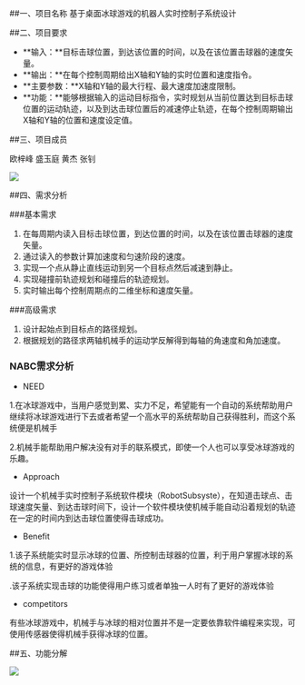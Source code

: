 ##一、项目名称
基于桌面冰球游戏的机器人实时控制子系统设计
 
##二、项目要求

 - **输入：**目标击球位置，到达该位置的时间，以及在该位置击球器的速度矢量。
 - **输出：**在每个控制周期给出X轴和Y轴的实时位置和速度指令。
 - **主要参数：**X轴和Y轴的最大行程、最大速度加速度限制。
 - **功能：**能够根据输入的运动目标指令，实时规划从当前位置达到目标击球位置的运动轨迹，以及到达击球位置后的减速停止轨迹，在每个控制周期输出X轴和Y轴的位置和速度设定值。

##三、项目成员

欧梓峰 盛玉庭 黄杰 张钊

![](http://images2015.cnblogs.com/blog/1069177/201612/1069177-20161229152520570-75695802.png)

##四、需求分析

###基本需求
 1. 在每周期内读入目标击球位置，到达位置的时间，以及在该位置击球器的速度矢量。
 2. 通过读入的参数计算加速度和匀速阶段的速度。
 3. 实现一个点从静止直线运动到另一个目标点然后减速到静止。
 4. 实现碰撞前轨迹规划和碰撞后的轨迹规划。
 5. 实时输出每个控制周期点的二维坐标和速度矢量。

###高级需求
 1. 设计起始点到目标点的路径规划。
 2. 根据规划的路径求两轴机械手的运动学反解得到每轴的角速度和角加速度。
 
### NABC需求分析
 - NEED
 
 1.在冰球游戏中，当用户感觉到累、实力不足，希望能有一个自动的系统帮助用户继续将冰球游戏进行下去或者希望一个高水平的系统帮助自己获得胜利，而这个系统便是机械手
 
 2.机械手能帮助用户解决没有对手的联系模式，即使一个人也可以享受冰球游戏的乐趣。
 - Approach

设计一个机械手实时控制子系统软件模块（RobotSubsyste），在知道击球点、击球速度矢量、到达击球时间下，设计一个软件模块使机械手能自动沿着规划的轨迹在一定的时间内到达击球位置使得击球成功。
 - Benefit

1.该子系统能实时显示冰球的位置、所控制击球器的位置，利于用户掌握冰球的系统的信息，有更好的游戏体验

.该子系统实现击球的功能使得用户练习或者单独一人时有了更好的游戏体验
 - competitors

有些冰球游戏中，机械手与冰球的相对位置并不是一定要依靠软件编程来实现，可使用传感器使得机械手获得冰球的位置。

##五、功能分解

![](http://images2015.cnblogs.com/blog/1069581/201701/1069581-20170104101136831-2061734150.png)
